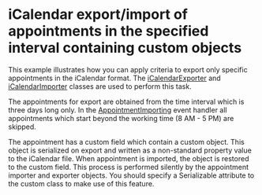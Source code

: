 # iCalendar export/import of appointments in the specified interval containing custom objects


<p>This example illustrates how you can apply criteria to export only specific appointments in the iCalendar format. The <a href="http://documentation.devexpress.com/#WindowsForms/clsDevExpressXtraScheduleriCalendariCalendarExportertopic">iCalendarExporter</a> and <a href="http://documentation.devexpress.com/#WindowsForms/clsDevExpressXtraScheduleriCalendariCalendarImportertopic">iCalendarImporter</a> classes are used to perform this task.</p><p>The appointments for export are obtained from the time interval which is three days long only. In the <a href="http://documentation.devexpress.com/#WindowsForms/DevExpressXtraSchedulerExchangeAppointmentImporter_AppointmentImportingtopic">AppointmentImporting</a> event handler all appointments which start beyond the working time (8 AM - 5 PM) are skipped.</p><p>The appointment has a custom field which contain a custom object. This object is serialized on export and written as a non-standard property value to the iCalendar file. When appointment is imported, the object is restored to the custom field. This process is performed silently by the appointment importer and exporter objects. You should specify a Serializable attribute to the custom class to make use of this feature.</p>

<br/>



